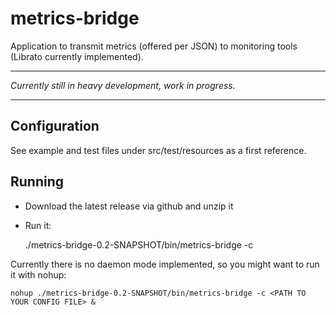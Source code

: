 # metrics-bridge

Application to transmit metrics (offered per JSON) to monitoring tools (Librato currently implemented).

---
*Currently still in heavy development, work in progress.*

---

## Configuration

See example and test files under src/test/resources as a first reference.

## Running

* Download the latest release via github and unzip it
* Run it:

	./metrics-bridge-0.2-SNAPSHOT/bin/metrics-bridge -c <PATH TO YOUR CONFIG FILE>

Currently there is no daemon mode implemented, so you might want to run it with nohup:

	nohup ./metrics-bridge-0.2-SNAPSHOT/bin/metrics-bridge -c <PATH TO YOUR CONFIG FILE> &
